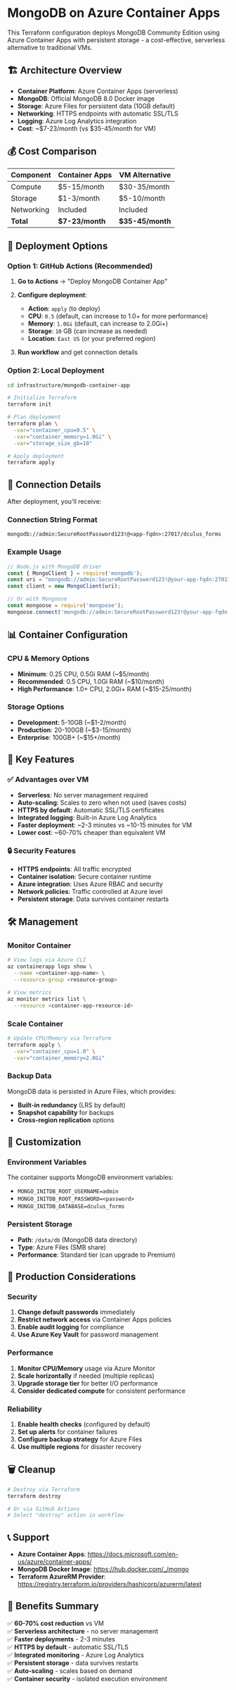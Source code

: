 # MongoDB on Azure Container Apps

This Terraform configuration deploys MongoDB Community Edition using Azure Container Apps with persistent storage - a cost-effective, serverless alternative to traditional VMs.

## 🏗️ Architecture Overview

- **Container Platform**: Azure Container Apps (serverless)
- **MongoDB**: Official MongoDB 8.0 Docker image
- **Storage**: Azure Files for persistent data (10GB default)
- **Networking**: HTTPS endpoints with automatic SSL/TLS
- **Logging**: Azure Log Analytics integration
- **Cost**: ~$7-23/month (vs $35-45/month for VM)

## 💰 Cost Comparison

| Component | Container Apps | VM Alternative |
|-----------|----------------|----------------|
| Compute | $5-15/month | $30-35/month |
| Storage | $1-3/month | $5-10/month |
| Networking | Included | Included |
| **Total** | **$7-23/month** | **$35-45/month** |

## 🚀 Deployment Options

### Option 1: GitHub Actions (Recommended)

1. **Go to Actions** → "Deploy MongoDB Container App"
2. **Configure deployment**:
   - **Action**: `apply` (to deploy)
   - **CPU**: `0.5` (default, can increase to 1.0+ for more performance)
   - **Memory**: `1.0Gi` (default, can increase to 2.0Gi+)
   - **Storage**: `10` GB (can increase as needed)
   - **Location**: `East US` (or your preferred region)

3. **Run workflow** and get connection details

### Option 2: Local Deployment

```bash
cd infrastructure/mongodb-container-app

# Initialize Terraform
terraform init

# Plan deployment
terraform plan \
  -var="container_cpu=0.5" \
  -var="container_memory=1.0Gi" \
  -var="storage_size_gb=10"

# Apply deployment
terraform apply
```

## 🔗 Connection Details

After deployment, you'll receive:

### Connection String Format
```
mongodb://admin:SecureRootPassword123!@<app-fqdn>:27017/dculus_forms
```

### Example Usage
```javascript
// Node.js with MongoDB driver
const { MongoClient } = require('mongodb');
const uri = "mongodb://admin:SecureRootPassword123!@your-app-fqdn:27017/dculus_forms";
const client = new MongoClient(uri);

// Or with Mongoose
const mongoose = require('mongoose');
mongoose.connect('mongodb://admin:SecureRootPassword123!@your-app-fqdn:27017/dculus_forms');
```

## 📊 Container Configuration

### CPU & Memory Options
- **Minimum**: 0.25 CPU, 0.5Gi RAM (~$5/month)
- **Recommended**: 0.5 CPU, 1.0Gi RAM (~$10/month)
- **High Performance**: 1.0+ CPU, 2.0Gi+ RAM (~$15-25/month)

### Storage Options
- **Development**: 5-10GB (~$1-2/month)
- **Production**: 20-100GB (~$3-15/month)
- **Enterprise**: 100GB+ (~$15+/month)

## 🔧 Key Features

### ✅ Advantages over VM
- **Serverless**: No server management required
- **Auto-scaling**: Scales to zero when not used (saves costs)
- **HTTPS by default**: Automatic SSL/TLS certificates
- **Integrated logging**: Built-in Azure Log Analytics
- **Faster deployment**: ~2-3 minutes vs ~10-15 minutes for VM
- **Lower cost**: ~60-70% cheaper than equivalent VM

### 🔒 Security Features
- **HTTPS endpoints**: All traffic encrypted
- **Container isolation**: Secure container runtime
- **Azure integration**: Uses Azure RBAC and security
- **Network policies**: Traffic controlled at Azure level
- **Persistent storage**: Data survives container restarts

## 🛠️ Management

### Monitor Container
```bash
# View logs via Azure CLI
az containerapp logs show \
  --name <container-app-name> \
  --resource-group <resource-group>

# View metrics
az monitor metrics list \
  --resource <container-app-resource-id>
```

### Scale Container
```bash
# Update CPU/Memory via Terraform
terraform apply \
  -var="container_cpu=1.0" \
  -var="container_memory=2.0Gi"
```

### Backup Data
MongoDB data is persisted in Azure Files, which provides:
- **Built-in redundancy** (LRS by default)
- **Snapshot capability** for backups
- **Cross-region replication** options

## 🔧 Customization

### Environment Variables
The container supports MongoDB environment variables:
- `MONGO_INITDB_ROOT_USERNAME=admin`
- `MONGO_INITDB_ROOT_PASSWORD=<password>`
- `MONGO_INITDB_DATABASE=dculus_forms`

### Persistent Storage
- **Path**: `/data/db` (MongoDB data directory)
- **Type**: Azure Files (SMB share)
- **Performance**: Standard tier (can upgrade to Premium)

## 📝 Production Considerations

### Security
1. **Change default passwords** immediately
2. **Restrict network access** via Container Apps policies
3. **Enable audit logging** for compliance
4. **Use Azure Key Vault** for password management

### Performance
1. **Monitor CPU/Memory** usage via Azure Monitor
2. **Scale horizontally** if needed (multiple replicas)
3. **Upgrade storage tier** for better I/O performance
4. **Consider dedicated compute** for consistent performance

### Reliability
1. **Enable health checks** (configured by default)
2. **Set up alerts** for container failures
3. **Configure backup strategy** for Azure Files
4. **Use multiple regions** for disaster recovery

## 🗑️ Cleanup

```bash
# Destroy via Terraform
terraform destroy

# Or via GitHub Actions
# Select "destroy" action in workflow
```

## 📞 Support

- **Azure Container Apps**: https://docs.microsoft.com/en-us/azure/container-apps/
- **MongoDB Docker Image**: https://hub.docker.com/_/mongo
- **Terraform AzureRM Provider**: https://registry.terraform.io/providers/hashicorp/azurerm/latest

## 🎉 Benefits Summary

✅ **60-70% cost reduction** vs VM  
✅ **Serverless architecture** - no server management  
✅ **Faster deployments** - 2-3 minutes  
✅ **HTTPS by default** - automatic SSL/TLS  
✅ **Integrated monitoring** - Azure Log Analytics  
✅ **Persistent storage** - data survives restarts  
✅ **Auto-scaling** - scales based on demand  
✅ **Container security** - isolated execution environment